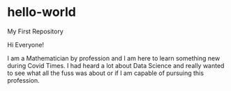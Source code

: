 # hello-world
My First Repository

Hi Everyone!

I am a Mathematician by profession and I am here to learn something new during Covid Times.
I had heard a lot about Data Science and really wanted to see what all the fuss was about or if I am capable of pursuing this profession.
